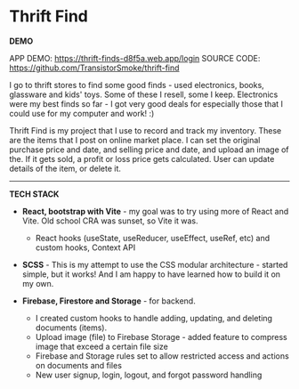 # Thrift Find

**DEMO**


APP DEMO:     https://thrift-finds-d8f5a.web.app/login
SOURCE CODE:  https://github.com/TransistorSmoke/thrift-find

I go to thrift stores to find some good finds - used electronics, books, glassware and kids' toys. Some of these I resell, some I keep.
Electronics were my best finds so far - I got very good deals for especially those that I could use for my computer and work! :)

Thrift Find is my project that I use to record and track my inventory. These are the items that I post on online market place.
I can set the original purchase price and date, and selling price and date, and upload an image of the. If it gets sold, a profit or loss price gets calculated.
User can update details of the item, or delete it.

---------------------------------------------------

**TECH STACK**

- **React, bootstrap with Vite** - my goal was to try using more of React and Vite. Old school CRA was sunset, so Vite it was.
  - React hooks (useState, useReducer, useEffect, useRef, etc) and custom hooks, Context API
  
- **SCSS** - This is my attempt to use the CSS modular architecture - started simple, but it works! And I am happy to have learned how to build it on my own.
  
- **Firebase, Firestore and Storage** - for backend.
  - I created custom hooks to handle adding, updating, and deleting documents (items).
  - Upload image (file) to Firebase Storage - added feature to compress image that exceed a certain file size
  - Firebase and Storage rules set to allow restricted access and actions on documents and files
  - New user signup, login, logout, and forgot password handling








